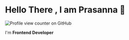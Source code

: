 <h1 align="left"> Hello There , I am Prasanna 👋</h1>
<!-- <h3 align="center">Building Scalable Modern Webiste For Future</h3> -->

![Profile view counter on GitHub](https://komarev.com/ghpvc/?username=Prasanna2911)

<p>I'm <b>Frontend Developer</b></p>
